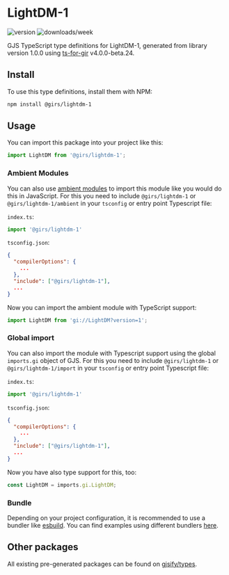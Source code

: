 
# LightDM-1

![version](https://img.shields.io/npm/v/@girs/lightdm-1)
![downloads/week](https://img.shields.io/npm/dw/@girs/lightdm-1)


GJS TypeScript type definitions for LightDM-1, generated from library version 1.0.0 using [ts-for-gir](https://github.com/gjsify/ts-for-gir) v4.0.0-beta.24.


## Install

To use this type definitions, install them with NPM:
```bash
npm install @girs/lightdm-1
```

## Usage

You can import this package into your project like this:
```ts
import LightDM from '@girs/lightdm-1';
```

### Ambient Modules

You can also use [ambient modules](https://github.com/gjsify/ts-for-gir/tree/main/packages/cli#ambient-modules) to import this module like you would do this in JavaScript.
For this you need to include `@girs/lightdm-1` or `@girs/lightdm-1/ambient` in your `tsconfig` or entry point Typescript file:

`index.ts`:
```ts
import '@girs/lightdm-1'
```

`tsconfig.json`:
```json
{
  "compilerOptions": {
    ...
  },
  "include": ["@girs/lightdm-1"],
  ...
}
```

Now you can import the ambient module with TypeScript support: 

```ts
import LightDM from 'gi://LightDM?version=1';
```

### Global import

You can also import the module with Typescript support using the global `imports.gi` object of GJS.
For this you need to include `@girs/lightdm-1` or `@girs/lightdm-1/import` in your `tsconfig` or entry point Typescript file:

`index.ts`:
```ts
import '@girs/lightdm-1'
```

`tsconfig.json`:
```json
{
  "compilerOptions": {
    ...
  },
  "include": ["@girs/lightdm-1"],
  ...
}
```

Now you have also type support for this, too:

```ts
const LightDM = imports.gi.LightDM;
```

### Bundle

Depending on your project configuration, it is recommended to use a bundler like [esbuild](https://esbuild.github.io/). You can find examples using different bundlers [here](https://github.com/gjsify/ts-for-gir/tree/main/examples).

## Other packages

All existing pre-generated packages can be found on [gjsify/types](https://github.com/gjsify/types).

